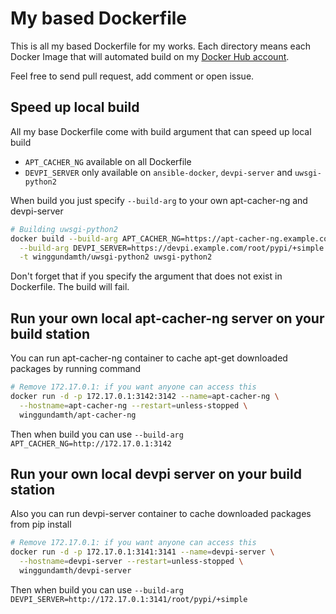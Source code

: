 # My based Dockerfile
This is all my based Dockerfile for my works. Each directory means each Docker Image that will automated build on my [Docker Hub account](https://hub.docker.com/u/winggundamth/).

Feel free to send pull request, add comment or open issue.

## Speed up local build
All my base Dockerfile come with build argument that can speed up local build
- ```APT_CACHER_NG``` available on all Dockerfile
- ```DEVPI_SERVER``` only available on ```ansible-docker```, ```devpi-server``` and ```uwsgi-python2```

When build you just specify ```--build-arg``` to your own apt-cacher-ng and devpi-server
```bash
# Building uwsgi-python2
docker build --build-arg APT_CACHER_NG=https://apt-cacher-ng.example.com \
  --build-arg DEVPI_SERVER=https://devpi.example.com/root/pypi/+simple \
  -t winggundamth/uwsgi-python2 uwsgi-python2
```

Don't forget that if you specify the argument that does not exist in Dockerfile. The build will fail.

## Run your own local apt-cacher-ng server on your build station
You can run apt-cacher-ng container to cache apt-get downloaded packages by running command
```bash
# Remove 172.17.0.1: if you want anyone can access this
docker run -d -p 172.17.0.1:3142:3142 --name=apt-cacher-ng \
  --hostname=apt-cacher-ng --restart=unless-stopped \
  winggundamth/apt-cacher-ng
```

Then when build you can use ```--build-arg APT_CACHER_NG=http://172.17.0.1:3142```

## Run your own local devpi server on your build station
Also you can run devpi-server container to cache downloaded packages from pip install
```bash
# Remove 172.17.0.1: if you want anyone can access this
docker run -d -p 172.17.0.1:3141:3141 --name=devpi-server \
  --hostname=devpi-server --restart=unless-stopped \
  winggundamth/devpi-server
```

Then when build you can use ```--build-arg DEVPI_SERVER=http://172.17.0.1:3141/root/pypi/+simple```

